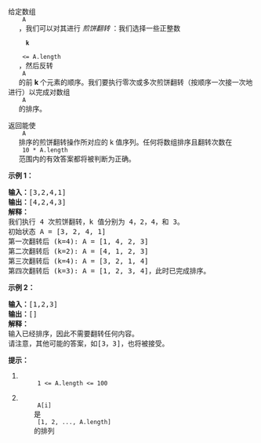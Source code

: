 <html>
 <body>
  <p>
   给定数组
   <code>
    A
   </code>
   ，我们可以对其进行
   <em>
    煎饼翻转
   </em>
   ：我们选择一些正整数
   <code>
    <strong>
     k
    </strong>
    &lt;= A.length
   </code>
   ，然后反转
   <code>
    A
   </code>
   的前
   <strong>
    k
   </strong>
   个元素的顺序。我们要执行零次或多次煎饼翻转（按顺序一次接一次地进行）以完成对数组
   <code>
    A
   </code>
   的排序。
  </p>
  <p>
   返回能使
   <code>
    A
   </code>
   排序的煎饼翻转操作所对应的 k 值序列。任何将数组排序且翻转次数在
   <code>
    10 * A.length
   </code>
   范围内的有效答案都将被判断为正确。
  </p>
  <p>
  </p>
  <p>
   <strong>
    示例 1：
   </strong>
  </p>
  <pre><strong>输入：</strong>[3,2,4,1]
<strong>输出：</strong>[4,2,4,3]
<strong>解释：</strong>
我们执行 4 次煎饼翻转，k 值分别为 4，2，4，和 3。
初始状态 A = [3, 2, 4, 1]
第一次翻转后 (k=4): A = [1, 4, 2, 3]
第二次翻转后 (k=2): A = [4, 1, 2, 3]
第三次翻转后 (k=4): A = [3, 2, 1, 4]
第四次翻转后 (k=3): A = [1, 2, 3, 4]，此时已完成排序。 
</pre>
  <p>
   <strong>
    示例 2：
   </strong>
  </p>
  <pre><strong>输入：</strong>[1,2,3]
<strong>输出：</strong>[]
<strong>解释：
</strong>输入已经排序，因此不需要翻转任何内容。
请注意，其他可能的答案，如[3，3]，也将被接受。
</pre>
  <p>
  </p>
  <p>
   <strong>
    提示：
   </strong>
  </p>
  <ol>
   <li>
    <code>
     1 &lt;= A.length &lt;= 100
    </code>
   </li>
   <li>
    <code>
     A[i]
    </code>
    是
    <code>
     [1, 2, ..., A.length]
    </code>
    的排列
   </li>
  </ol>
 </body>
</html>